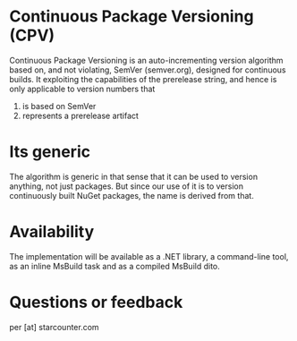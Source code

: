 Continuous Package Versioning (CPV)
===================================
Continuous Package Versioning is an auto-incrementing version algorithm based on, and not
violating, SemVer (semver.org), designed for continuous builds. It exploiting the capabilities
of the prerelease string, and hence is only applicable to version numbers that

1. is based on SemVer
2. represents a prerelease artifact

Its generic
===========
The algorithm is generic in that sense that it can be used to version anything,
not just packages. But since our use of it is to version continuously built NuGet
packages, the name is derived from that.

Availability
============
The implementation will be available as a .NET library, a command-line tool, as
an inline MsBuild task and as a compiled MsBuild dito.

Questions or feedback
=====================
per [at] starcounter.com